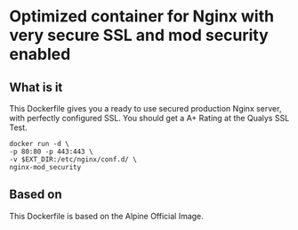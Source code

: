# Optimized container for Nginx with very secure SSL and mod security enabled

## What is it

This Dockerfile gives you a ready to use secured production Nginx server, with perfectly configured SSL. You should get a A+ Rating at the Qualys SSL Test.

    docker run -d \
    -p 80:80 -p 443:443 \
    -v $EXT_DIR:/etc/nginx/conf.d/ \
    nginx-mod_security

## Based on

This Dockerfile is based on the Alpine Official Image.
